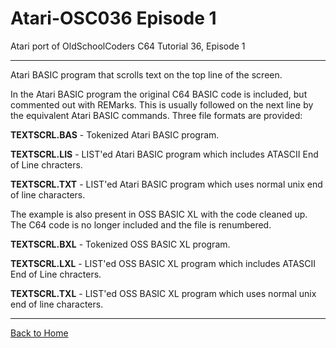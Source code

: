 # Atari-OSC036 Episode 1
Atari port of OldSchoolCoders C64 Tutorial 36, Episode 1 

---

Atari BASIC program that scrolls text on the top line of the screen.

In the Atari BASIC program the original C64 BASIC code is included, but commented out with REMarks.  This is usually followed on the next line by the equivalent Atari BASIC commands.   Three file formats are provided: 

**TEXTSCRL.BAS** - Tokenized Atari BASIC program.  

**TEXTSCRL.LIS** - LIST'ed Atari BASIC program which includes ATASCII End of Line chracters.

**TEXTSCRL.TXT** - LIST'ed Atari BASIC program which uses normal unix end of line characters.


The example is also present in OSS BASIC XL with the code cleaned up.   The C64 code is no longer included and the file is renumbered.

**TEXTSCRL.BXL** - Tokenized OSS BASIC XL program.  

**TEXTSCRL.LXL** - LIST'ed OSS BASIC XL program which includes ATASCII End of Line chracters.

**TEXTSCRL.TXL** - LIST'ed OSS BASIC XL program which uses normal unix end of line characters.

---

[Back to Home](https://github.com/kenjennings/Atari-OSC036/blob/master/README.md "Home") 

